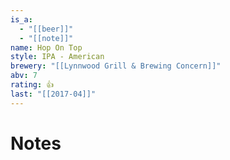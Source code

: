 ```yaml
---
is_a:
  - "[[beer]]"
  - "[[note]]"
name: Hop On Top
style: IPA - American
brewery: "[[Lynnwood Grill & Brewing Concern]]"
abv: 7
rating: 👍
last: "[[2017-04]]"
---
```

# Notes

